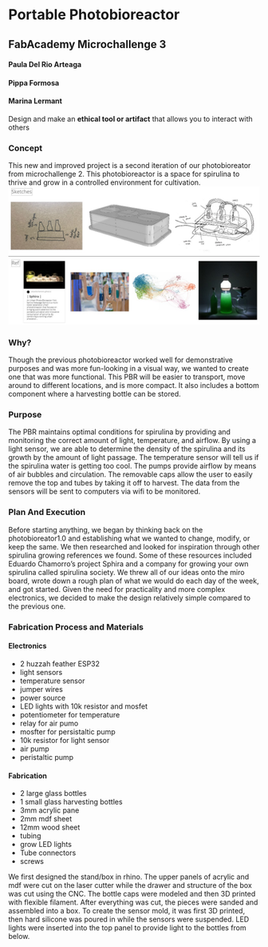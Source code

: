 # Portable Photobioreactor
## FabAcademy Microchallenge 3
#### Paula Del Rio Arteaga
#### Pippa Formosa
#### Marina Lermant

Design and make an **ethical tool or artifact** that allows you to interact with others

### Concept
This new and improved project is a second iteration of our photobioreator from microchallenge 2. This photobioreactor is a space for spirulina to thrive and grow in a controlled environment for cultivation.
![Concept Miro picture](Images/concept.jpg)

### Why?
Though the previous photobioreactor worked well for demonstrative purposes and was more fun-looking in a visual way, we wanted to create one that was more functional. This PBR will be easier to transport, move around to different locations, and is more compact. It also includes a bottom component where a harvesting bottle can be stored.

### Purpose
The PBR maintains optimal conditions for spirulina by providing and monitoring the correct amount of light, temperature, and airflow. By using a light sensor, we are able to determine the density of the spirulina and its growth by the amount of light passage. The temperature sensor will tell us if the spirulina water is getting too cool. The pumps provide airflow by means of air bubbles and circulation. The removable caps allow the user to easily remove the top and tubes by taking it off to harvest. The data from the sensors will be sent to computers via wifi to be monitored.

### Plan And Execution
Before starting anything, we began by thinking back on the photobioreator1.0 and establishing what we wanted to change, modify, or keep the same. We then researched and looked for inspiration through other spirulina growing references we found. Some of these resources included Eduardo Chamorro’s project Sphira and a company for growing your own spirulina called spirulina society. We threw all of our ideas onto the miro board, wrote down a rough plan of what we would do each day of the week, and got started. Given the need for practicality and more complex electronics, we decided to make the design relatively simple compared to the previous one.

### Fabrication Process and Materials

#### Electronics

  - 2 huzzah feather ESP32
  - light sensors
  - temperature sensor
  - jumper wires
  - power source
  - LED lights with 10k resistor and mosfet
  - potentiometer for temperature
  - relay for air pumo
  - mosfter for persistaltic pump
  - 10k resistor for light sensor
  - air pump
  - peristaltic pump



#### Fabrication

- 2 large glass bottles
- 1 small glass harvesting bottles
- 3mm acrylic pane
- 2mm mdf sheet
- 12mm wood sheet
- tubing
- grow LED lights
- Tube connectors
- screws

We first designed the stand/box in rhino. The upper panels of acrylic and mdf were cut on the laser cutter while the drawer and structure of the box was cut using the CNC. The bottle caps were modeled and then 3D printed with flexible filament. After everything was cut, the pieces were sanded and assembled into a box. To create the sensor mold, it was first 3D printed, then hard silicone was poured in while the sensors were suspended. LED lights were inserted into the top panel to provide light to the bottles from below.

